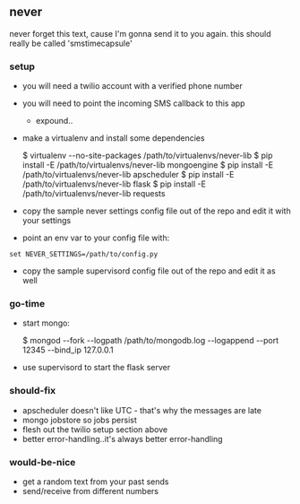 ## never
never forget this text, cause I'm gonna send it to you again. 
this should really be called 'smstimecapsule'


### setup
 - you will need a twilio account with a verified phone number
 - you will need to point the incoming SMS callback to this app
   - expound..
 - make a virtualenv and install some dependencies

    $ virtualenv --no-site-packages /path/to/virtualenvs/never-lib
    $ pip install -E /path/to/virtualenvs/never-lib mongoengine
    $ pip install -E /path/to/virtualenvs/never-lib apscheduler
    $ pip install -E /path/to/virtualenvs/never-lib flask
    $ pip install -E /path/to/virtualenvs/never-lib requests
 
 - copy the sample never settings config file out of the repo and edit it with your settings
 - point an env var to your config file with:
 
 ```
 set NEVER_SETTINGS=/path/to/config.py
 ```
 - copy the sample supervisord config file out of the repo and edit it as well


### go-time
 - start mongo:

    $ mongod --fork --logpath /path/to/mongodb.log --logappend --port 12345 --bind_ip 127.0.0.1
 
 - use supervisord to start the flask server


### should-fix
 - apscheduler doesn't like UTC - that's why the messages are late
 - mongo jobstore so jobs persist
 - flesh out the twilio setup section above
 - better error-handling..it's always better error-handling


### would-be-nice
 - get a random text from your past sends
 - send/receive from different numbers
